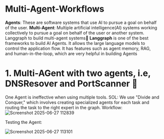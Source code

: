 # Multi-Agent-Workflows
**Agents**: These are software systems that use AI to pursue a goal on behalf of the user.
**Multi-Agent**: Multiple artificial intelligence(AI) systems working collectively to pursue a goal on behalf of the user or another system.
Langgraph to build multi-agent systems🥶
**Langgraph** is one of the best frameworks to build AI Agents. It allows the large language models to control the application flow. It has features such as agent memory, RAG, and human-in-the-loop, which are very helpful in building Agents

# 1. Multi-AGent with two agents, i.e, DNSResover and PortScanner 🤖

One Agent is ineffective when using multiple tools. SOL: We use "Divide and Conquer," which involves creating specialized agents for each task and routing the task to the right expert in the graph.
Workflow:
![Screenshot 2025-06-27 112839](https://github.com/user-attachments/assets/3f01d2f5-c7f6-4ed6-a862-290a05aabedb)

Testing the Agent:

![Screenshot 2025-06-27 113101](https://github.com/user-attachments/assets/6d47f518-d368-4d4a-b8cf-0cebc1cbc2e2)

